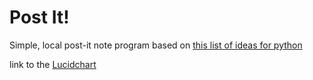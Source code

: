<h1>Post It!</h1>
<p>
  Simple, local post-it note program based on <a href="https://realpython.com/intermediate-python-project-ideas/#post-it-note"> this list of ideas for python</a>
</p>

<p>
  link to the <a href="https://lucid.app/lucidchart/ed29d958-029d-40e4-b381-2259ffa55ff4/edit?beaconFlowId=6A806E7D9DDE28F0&page=0_0#?folder_id=home&browser=icon">Lucidchart </a>
</p>
